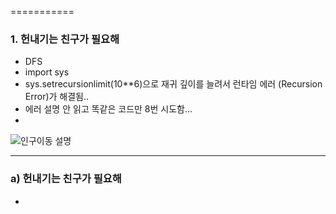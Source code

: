 ===========
### 1. 헌내기는 친구가 필요해
- DFS
 - import sys
 - sys.setrecursionlimit(10**6)으로 재귀 깊이를 늘려서 런타임 에러 (Recursion Error)가 해결됨..
 - 에러 설명 안 읽고 똑같은 코드만 8번 시도함...
 - 

![인구이동 설명](https://user-images.githubusercontent.com/69744314/203915798-f649c3dc-99e9-4a37-9c4b-fec5112c19ba.jpg)

------------
### a) 헌내기는 친구가 필요해
- 